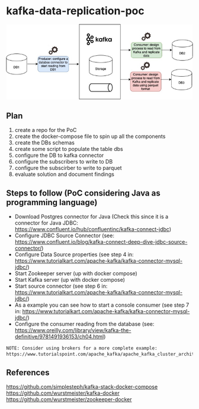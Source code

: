 # kafka-data-replication-poc

![poc-arch](docs/kafka.jpg)

## Plan

1. create a repo for the PoC
2. create the docker-compose file to spin up all the components
3. create the DBs schemas
4. create some script to populate the table dbs
5. configure the DB to kafka connector
6. configure the subscribers to write to DB
7. configure the subscirber to write to parquet
8. evaluate solution and document findings

## Steps to follow (PoC considering Java as programming language)

- Download Postgres connector for Java (Check this since it is a connector for Java JDBC: https://www.confluent.io/hub/confluentinc/kafka-connect-jdbc)
- Configure JDBC Source Connector (see: https://www.confluent.io/blog/kafka-connect-deep-dive-jdbc-source-connector/)
- Configure Data Source properties (see step 4 in: https://www.tutorialkart.com/apache-kafka/kafka-connector-mysql-jdbc/)
- Start Zookeeper server (up with docker compose)
- Start Kafka server (up with docker compose)
- Start source connector (see step 6 in: https://www.tutorialkart.com/apache-kafka/kafka-connector-mysql-jdbc/)
- As a example you can see how to start a console consumer (see step 7 in: https://www.tutorialkart.com/apache-kafka/kafka-connector-mysql-jdbc/)
- Configure the consumer reading from the database (see: https://www.oreilly.com/library/view/kafka-the-definitive/9781491936153/ch04.html)

``` 
NOTE: Consider using brokers for a more complete example: https://www.tutorialspoint.com/apache_kafka/apache_kafka_cluster_architecture.htm
``` 
## References

https://github.com/simplesteph/kafka-stack-docker-compose
https://github.com/wurstmeister/kafka-docker
https://github.com/wurstmeister/zookeeper-docker